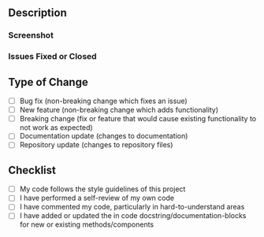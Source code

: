 ## Description
<!--- Please include a summary of the changes. --->


### Screenshot
<!--- Include screenshots if the changes are UI-related. --->


### Issues Fixed or Closed
<!--- Close issue example: `- Closes #1` --->
<!--- Fix bug issue example: `- Fixes #2` --->
<!--- Resolve issue example: `- Resolves #3` --->


## Type of Change
- [ ] Bug fix (non-breaking change which fixes an issue)
- [ ] New feature (non-breaking change which adds functionality)
- [ ] Breaking change (fix or feature that would cause existing functionality to not work as expected)
- [ ] Documentation update (changes to documentation)
- [ ] Repository update (changes to repository files)

## Checklist
- [ ] My code follows the style guidelines of this project
- [ ] I have performed a self-review of my own code
- [ ] I have commented my code, particularly in hard-to-understand areas
- [ ] I have added or updated the in code docstring/documentation-blocks for new or existing methods/components
